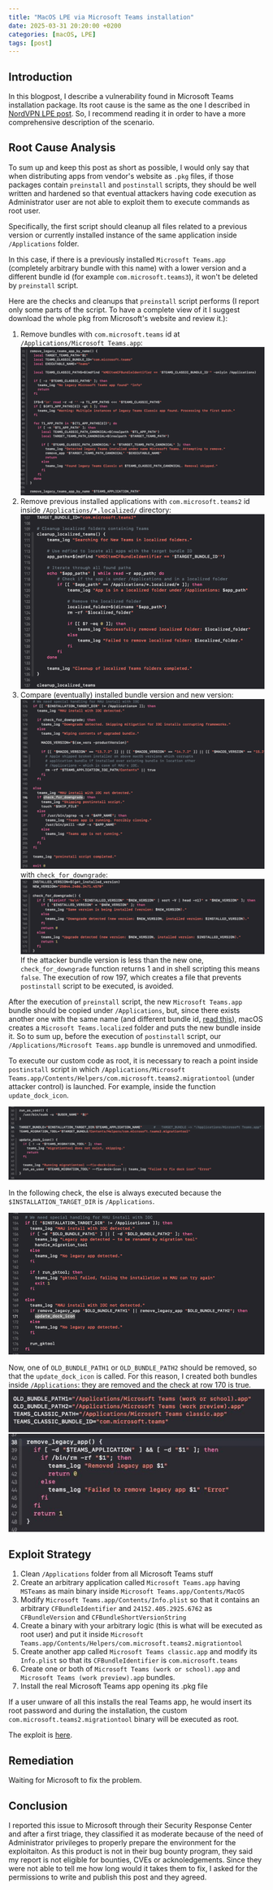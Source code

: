 ```yaml
---
title: "MacOS LPE via Microsoft Teams installation"
date: 2025-03-31 20:20:00 +0200
categories: [macOS, LPE]
tags: [post]
---
```



## Introduction

In this blogpost, I describe a vulnerability found in Microsoft Teams installation package. Its root cause is the same as the one I described in [NordVPN LPE post](https://p1tsi.github.io/posts/NordVPN-LPE/). So, I recommend reading it in order to have a more comprehensive description of the scenario.

## Root Cause Analysis

To sum up and keep this post as short as possible, I would only say that when distributing apps from vendor's website as `.pkg` files, if those packages contain `preinstall` and `postinstall` scripts, they should be well written and hardened so that eventual attackers having code execution as Administrator user are not able to exploit them to execute commands as root user.

Specifically, the first script should cleanup all files related to a previous version or currently installed instance of the same application inside `/Applications` folder.


In this case, if there is a previously installed `Microsoft Teams.app` (completely arbitrary bundle with this name) with a lower version and a different bundle id (for example `com.microsoft.teams3`), it won't be deleted by `preinstall` script. 

Here are the checks and cleanups that `preinstall` script performs (I report only some parts of the script. To have a complete view of it I suggest download the whole pkg from Microsoft's website and review it.):

1. Remove bundles with `com.microsoft.teams` id at `/Applications/Microsoft Teams.app`:
![Remove legacy app](assets/img/2025-03-31-MSTeams-LPE/remove_legacy_app.png)
2. Remove previous installed applications with `com.microsoft.teams2` id inside `/Applications/*.localized/` directory:
![Cleanup localized folder](assets/img/2025-03-31-MSTeams-LPE/cleanup_localized_teams.png)
3. Compare (eventually) installed bundle version and new version:
![Final Preinstall](assets/img/2025-03-31-MSTeams-LPE/final_preinstall.png)
with `check_for_downgrade`:
![Check for downgrade](assets/img/2025-03-31-MSTeams-LPE/check_for_downgrade.png)
If the attacker bundle version is less than the new one, `check_for_downgrade` function returns 1 and in shell scripting this means `false`. The execution of row 197, which creates a file that prevents `postinstall` script to be executed, is avoided. 

After the execution of `preinstall` script, the new `Microsoft Teams.app` bundle should be copied under `/Applications`, but, since there exists another one with the same name (and different bundle id, [read this](https://openradar.appspot.com/33005768)), macOS creates a `Microsoft Teams.localized` folder and puts the new bundle inside it.
So to sum up, before the execution of `postinstall` script, our `/Applications/Microsoft Teams.app` bundle is unremoved and unmodified.

To execute our custom code as root, it is necessary to reach a point inside `postinstall` script in which `/Applications/Microsoft Teams.app/Contents/Helpers/com.microsoft.teams2.migrationtool` (under attacker control) is launched. For example, inside the function `update_dock_icon`.

![Update dock icon function](assets/img/2025-03-31-MSTeams-LPE/run_migration_tool.png)

In the following check, the else is always executed because the `$INSTALLATION_TARGET_DIR` is `/Applications`.

![postinstall checks](assets/img/2025-03-31-MSTeams-LPE/postinstall_checks.png)

Now, one of `OLD_BUNDLE_PATH1` or `OLD_BUNDLE_PATH2` should be removed, so that the `update_dock_icon` is called.
For this reason, I created both bundles inside `/Applications`: they are removed and the check at row 170 is true. 
![Old bundle paths](assets/img/2025-03-31-MSTeams-LPE/old_bundle_paths.jpeg)
![Remove legacy apps](assets/img/2025-03-31-MSTeams-LPE/postinstall_remove_legacy_app.jpeg)


## Exploit Strategy

1. Clean `/Applications` folder from all Microsoft Teams stuff
2. Create an arbitrary application called `Microsoft Teams.app` having `MSTeams` as main binary inside `Microsoft Teams.app/Contents/MacOS`
3. Modify `Microsoft Teams.app/Contents/Info.plist` so that it contains an arbitrary `CFBundleIdentifier` and `24152.405.2925.6762` as `CFBundleVersion` and `CFBundleShortVersionString`
4. Create a binary with your arbitrary logic (this is what will be executed as root user) and put it inside `Microsoft Teams.app/Contents/Helpers/com.microsoft.teams2.migrationtool`
5. Create another app called `Microsoft Teams classic.app` and modify its `Info.plist` so that its `CFBundleIdentifier` is `com.microsoft.teams`
6. Create one or both of `Microsoft Teams (work or school).app` and `Microsoft Teams (work preview).app` bundles.
7. Install the real Microsoft Teams app opening its .pkg file

If a user unware of all this installs the real Teams app, he would insert its root password and during the installation, the custom `com.microsoft.teams2.migrationtool` binary will be executed as root.

The exploit is [here](https://github.com/p1tsi/misc/tree/main/MSTeams_LPE).


## Remediation

Waiting for Microsoft to fix the problem.


## Conclusion

I reported this issue to Microsoft through their Security Response Center and after a first triage, they classified it as moderate because of the need of Administrator privileges to properly prepare the environment for the exploitaiton.
As this product is not in their bug bounty program, they said my report is not eligible for bounties, CVEs or acknoledgements.
Since they were not able to tell me how long would it takes them to fix, I asked for the permissions to write and publish this post and they agreed.

